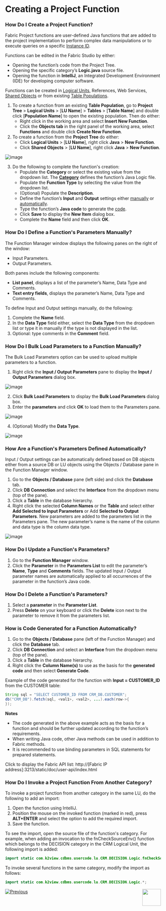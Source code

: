 # Creating a Project Function

### How Do I Create a Project Function?

Fabric Project functions are user-defined Java functions that are added to the project implementation to perform complex data manipulations or to execute queries on a specific [Instance ID](/articles/01_fabric_overview/02_fabric_glossary.md#instance-id). 

Functions can be edited in the Fabric Studio by either:

-  Opening the function’s code from the Project Tree.
-  Opening the specific category’s **Logic.java** source file.
-  Opening the function in **IntelliJ**, an Integrated Development Environment (IDE) for developing computer software. 

Functions can be created in [Logical Units](/articles/03_logical_units/01_LU_overview.md), References, Web Services, [Shared Objects](/articles/04_fabric_studio/12_shared_objects.md) or from existing [Table Populations](/articles/07_table_population/01_table_population_overview.md).

1.	To create a function from an existing **Table Population**, go to **Project Tree** > **Logical Units** > [**LU Name**] > **Tables** > [**Table Name**] and double click  [**Population Name**] to open the existing population. Then do either:
    * Right click in the working area and select **Insert New Function**. 
    * Click the **Objects tab** in the right panel of the working area, select **Functions** and double click **Create New Function**.
 2. To create a function from the **Project Tree** do either:
    *	Click **Logical Units** > [**LU Name**], right click **Java** > **New Function**. 
    *	Click **Shared Objects** > [**LU Name**], right click **Java** > **New Function**.
    

![image](images/07_10_01_screen1.png)

3.	Do the following to complete the function's creation: 
    *	Populate the **Category** or select the existing value from the dropdown list. The [**Category**](/articles/04_fabric_studio/09_logic_files_and_categories.md) defines the function’s Java Logic file.
    *	Populate the **Function Type** by selecting the value from the dropdown list.
    *	(Optional) Populate the **Description**.
    *	Define the function’s **Input** and **Output** settings either [manually](/articles/07_table_population/10_creating_a_project_function.md#how-do-i-manually-define-functions-parameters)  or [automatically](/articles/07_table_population/10_creating_a_project_function.md#how-do-i-automatically-define-functions-parameters).
    *	Type the function’s **Java code** to generate the [code](/articles/07_table_population/10_creating_a_project_function.md#how-do-i-automatically-generate-code-for-a-function).
    *	Click **Save** to display the **New Item** dialog box. 
    *	Complete the **Name** field and then click **OK**.
    
### How Do I Define a Function's Parameters Manually? 

The Function Manager window displays the following panes on the right of the window:
*	Input Parameters.
*	Output Parameters.

Both panes include the following components:
*	**List panel**, displays a list of the parameter’s Name, Data Type and Comments.
*	**Text entry fields**, displays the parameter’s Name, Data Type and Comments.

To define Input and Output settings manually, do the following:
1.	Complete the **Name** field.
2.	In the **Data Type** field either, select the **Data Type** from the dropdown list or type it in manually if the type is not displayed in the list. 
3.	Optional: type comments in the **Comment** field.

### How Do I Bulk Load Parameters to a Function Manually?
The Bulk Load Parameters option can be used to upload multiple parameters to a function.

1.	Right click the **Input / Output Parameters** pane to display the **Input / Output Parameters** dialog box. 

![image](images/07_10_02_bulk_load.png)

2.	Click **Bulk Load Parameters** to display the **Bulk Load Parameters** dialog box. 
3.	Enter the **parameters** and click **OK** to load them to the Parameters pane. 

![image](images/07_10_03_bulk_load2.png)

4.	(Optional) Modify the **Data Type**.

![image](images/07_10_04_data_type.png)

### How Are a Function's Parameters Defined Automatically?

Input / Output settings can be automatically defined based on DB objects either from a source DB or LU objects using the Objects / Database pane in the Function Manager window.
1.	Go to the **Objects / Database** pane (left side) and click the **Database** tab.
2.	Click **DB Connection** and select the **Interface** from the dropdown menu (top of the pane).
3.	Click a **Table** in the database hierarchy.
4.	Right click the selected **Column Names** or the **Table** and select either **Add Selected to Input Parameters** or Add **Selected to Output Parameters**. New parameters are added to the parameters list in the Parameters pane. The new parameter’s name is the name of the column and data type is the column data type.

![image](images/07_10_05_datatype2.png)

### How Do I Update a Function's Parameters?

1.	Go to the **Function Manager** window.
2.	Click the **Parameter** in the **Parameters List** to edit the parameter’s **Name**, **Type** and **Comments** fields. The updated Input / Output parameter names are automatically applied to all occurrences of the parameter in the function’s Java code.


### How Do I Delete a Function's Parameters? 

1.	Select a **parameter** in the **Parameter List**.
2.	Press **Delete** on your keyboard or click the **Delete** icon next to the parameter to remove it from the parameters list.

### How is Code Generated for a Function Automatically?

1.	Go to the **Objects / Database** pane (left of the Function Manager) and click the **Database** tab.
2.	Click **DB Connection** and select an **Interface** from the dropdown menu (top of the pane).
3.	Click a **Table** in the database hierarchy.
4.	Right click the **Column Name(s)** to use as the basis for the **generated code** and then select **Generate Code**.

Example of the code generated for the function with **Input = CUSTOMER_ID** from the CUSTOMER table:
~~~java
String sql = "SELECT CUSTOMER_ID FROM CRM_DB.CUSTOMER";
db("CRM_DB").fetch(sql, <val1>, <val2>, ...).each(row->{
});
~~~

**Notes** 
*	The code generated in the above example acts as the basis for a function and should be further updated according to the function’s requirements.
*	When writing Java code, other Java methods can be used in addition to Fabric methods. 
*	It is recommended to use binding parameters in SQL statements for prepared statements.


Click to display the Fabric API list: http://[Fabric IP address]:3213/static/doc/user-api/index.html

### How Do I Invoke a Project Function From Another Category?

To invoke a project function from another category in the same LU, do the following to add an import:
1. Open the function using IntelliJ.
2. Position the mouse on the invoked function (marked in red), press **ALT+ENTER** and select the option to add the required import.
3. Save the function.

To see the import, open the source file of the function's category. For example, when adding an invocation to the fnCheckSourceEnv() function which belongs to the DECISION category in the CRM Logical Unit, the following import is added:

~~~java
import static com.k2view.cdbms.usercode.lu.CRM.DECISION.Logic.fnCheckSourceEnv;
~~~

To invoke several functions in the same category, modify the import as follows:

~~~java
import static com.k2view.cdbms.usercode.lu.CRM.DECISION.Logic.*;
~~~

[![Previous](/articles/images/Previous.png)](/articles/07_table_population/08_project_functions.md)[<img align="right" width="60" height="54" src="/articles/images/Next.png">](/articles/07_table_population/11_1_creating_or_editing_a_root_function.md)